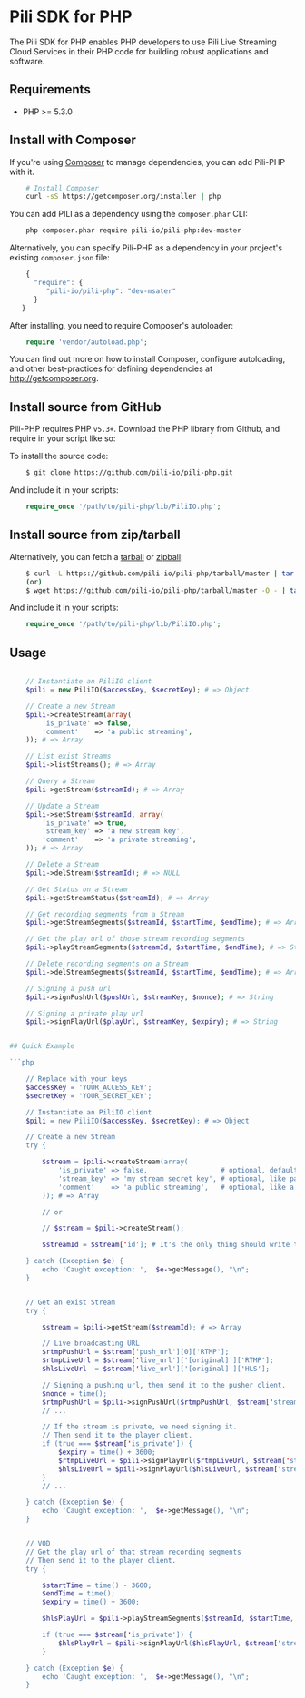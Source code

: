 # Pili SDK for PHP

The Pili SDK for PHP enables PHP developers to use Pili Live Streaming Cloud Services in their PHP code for building robust applications and software.

## Requirements

- PHP >= 5.3.0

## Install with Composer

If you're using [Composer](http://getcomposer.org) to manage dependencies, you can add Pili-PHP with it.

```bash
    # Install Composer
    curl -sS https://getcomposer.org/installer | php
```

You can add PILI as a dependency using the `composer.phar` CLI:

```bash
    php composer.phar require pili-io/pili-php:dev-master
```

Alternatively, you can specify Pili-PHP as a dependency in your project's
existing `composer.json` file:

```js
    {
      "require": {
         "pili-io/pili-php": "dev-msater"
      }
   }
 ```

After installing, you need to require Composer's autoloader:

```php
    require 'vendor/autoload.php';
```

You can find out more on how to install Composer, configure autoloading, and
other best-practices for defining dependencies at <http://getcomposer.org>.

## Install source from GitHub

Pili-PHP requires PHP `v5.3+`. Download the PHP library from Github, and require in your script like so:

To install the source code:

```bash
    $ git clone https://github.com/pili-io/pili-php.git
```

And include it in your scripts:

```php
    require_once '/path/to/pili-php/lib/PiliIO.php';
```

## Install source from zip/tarball

Alternatively, you can fetch a [tarball](https://github.com/pili-io/pili-php/tarball/master) or [zipball](https://github.com/pili-io/pili-php/zipball/master):

```bash
    $ curl -L https://github.com/pili-io/pili-php/tarball/master | tar xzv
    (or)
    $ wget https://github.com/pili-io/pili-php/tarball/master -O - | tar xzv
```

And include it in your scripts:

```php
    require_once '/path/to/pili-php/lib/PiliIO.php';
```

## Usage

```php

    // Instantiate an PiliIO client
    $pili = new PiliIO($accessKey, $secretKey); # => Object

    // Create a new Stream
    $pili->createStream(array(
        'is_private' => false, 
        'comment'    => 'a public streaming',
    )); # => Array

    // List exist Streams
    $pili->listStreams(); # => Array

    // Query a Stream
    $pili->getStream($streamId); # => Array

    // Update a Stream
    $pili->setStream($streamId, array(
        'is_private' => true, 
        'stream_key' => 'a new stream key', 
        'comment'    => 'a private streaming',
    )); # => Array

    // Delete a Stream
    $pili->delStream($streamId); # => NULL

    // Get Status on a Stream
    $pili->getStreamStatus($streamId); # => Array

    // Get recording segments from a Stream
    $pili->getStreamSegments($streamId, $startTime, $endTime); # => Array

    // Get the play url of those stream recording segments
    $pili->playStreamSegments($streamId, $startTime, $endTime); # => String

    // Delete recording segments on a Stream
    $pili->delStreamSegments($streamId, $startTime, $endTime); # => Array

    // Signing a push url
    $pili->signPushUrl($pushUrl, $streamKey, $nonce); # => String

    // Signing a private play url
    $pili->signPlayUrl($playUrl, $streamKey, $expiry); # => String


## Quick Example

```php

    // Replace with your keys
    $accessKey = 'YOUR_ACCESS_KEY';
    $secretKey = 'YOUR_SECRET_KEY';

    // Instantiate an PiliIO client
    $pili = new PiliIO($accessKey, $secretKey); # => Object

    // Create a new Stream
    try {

        $stream = $pili->createStream(array(
            'is_private' => false,                  # optional, default is false
            'stream_key' => 'my stream secret key', # optional, like password, default is auto generated
            'comment'    => 'a public streaming',   # optional, like a alias
        )); # => Array

        // or

        // $stream = $pili->createStream();

        $streamId = $stream['id']; # It's the only thing should write to the database

    } catch (Exception $e) {
        echo 'Caught exception: ',  $e->getMessage(), "\n";
    }


    // Get an exist Stream
    try {

        $stream = $pili->getStream($streamId); # => Array

        // Live broadcasting URL
        $rtmpPushUrl = $stream['push_url'][0]['RTMP'];
        $rtmpLiveUrl = $stream['live_url']['[original]']['RTMP'];
        $hlsLiveUrl  = $stream['live_url']['[original]']['HLS'];

        // Signing a pushing url, then send it to the pusher client.
        $nonce = time();
        $rtmpPushUrl = $pili->signPushUrl($rtmpPushUrl, $stream['stream_key'], $nonce); # => String
        // ...

        // If the stream is private, we need signing it.
        // Then send it to the player client.
        if (true === $stream['is_private']) {
            $expiry = time() + 3600;
            $rtmpLiveUrl = $pili->signPlayUrl($rtmpLiveUrl, $stream['stream_key'], $expiry); # => String
            $hlsLiveUrl = $pili->signPlayUrl($hlsLiveUrl, $stream['stream_key'], $expiry); # => String
        }
        // ...

    } catch (Exception $e) {
        echo 'Caught exception: ',  $e->getMessage(), "\n";
    }


    // VOD
    // Get the play url of that stream recording segments
    // Then send it to the player client.
    try {

        $startTime = time() - 3600;
        $endTime = time();
        $expiry = time() + 3600;

        $hlsPlayUrl = $pili->playStreamSegments($streamId, $startTime, $endTime); # => String

        if (true === $stream['is_private']) {
            $hlsPlayUrl = $pili->signPlayUrl($hlsPlayUrl, $stream['stream_key'], $expiry); # => String
        }

    } catch (Exception $e) {
        echo 'Caught exception: ',  $e->getMessage(), "\n";
    }

```
